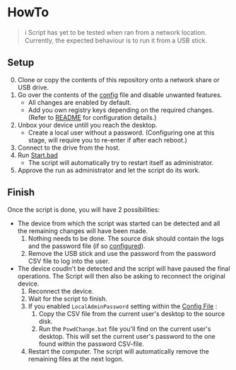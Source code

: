 # HowTo

> :information_source: Script has yet to be tested when ran from a network location.
> Currently, the expected behaviour is to run it from a USB stick.

## Setup

0. Clone or copy the contents of this repository onto a network share or USB drive.
1. Go over the contents of the [config](/Config.json) file and disable unwanted features.
    - All changes are enabled by default.
    - Add you own registry keys depending on the required changes. (Refer to [README](/README.md#registry) for configuration details.)
2. Unbox your device untill you reach the desktop.
    - Create a local user without a password. (Configuring one at this stage, will require you to re-enter if after each reboot.)
3. Connect to the drive from the host.
4. Run [Start.bad](/Start.bat)
    - The script will automatically try to restart itself as administrator.
5. Approve the run as administrator and let the script do its work.

## Finish

Once the script is done, you will have 2 possibilities:

- The device from which the script was started can be detected and all the remaining changes will have been made.
    1. Nothing needs to be done. The source disk should contain the logs and the password file (if so [configured](/Config.json)).
    2. Remove the USB stick and use the password from the password CSV file to log into the user.
- The device coudln't be detected and the script will have paused the final operations.
  The Script will then also be asking to reconnect the original device.
    1. Reconnect the device.
    2. Wait for the script to finish.
    3. If you enabled `LocalAdminPassword` setting within the [Config File](/Config.json) :
        1. Copy the CSV file from the current user's desktop to the source disk.
        2. Run the `PswdChange.bat` file you'll find on the current user's desktop. This will set the current user's password to the one found within the password CSV-file.
    4. Restart the computer. The script will automatically remove the remaining files at the next logon.
